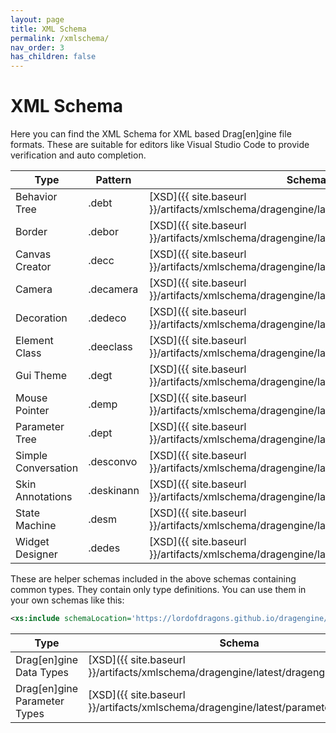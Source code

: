 ```yaml
---
layout: page
title: XML Schema
permalink: /xmlschema/
nav_order: 3
has_children: false
---
```


# XML Schema

Here you can find the XML Schema for XML based Drag[en]gine file formats.
These are suitable for editors like Visual Studio Code to provide verification and auto completion.

| Type | Pattern | Schema | Documentation |
| --- | --- | --- | --- |
| Behavior Tree | .debt | [XSD]({{ site.baseurl }}/artifacts/xmlschema/dragengine/latest/behaviorTree.xsd) | [Wiki](https://developer.dragondreams.ch/wiki/doku.php/dragengine:modules:dragonscript:behaviortrees) |
| Border | .debor | [XSD]({{ site.baseurl }}/artifacts/xmlschema/dragengine/latest/border.xsd) | [Wiki](https://developer.dragondreams.ch/wiki/doku.php/dragengine:modules:dragonscript:xmlguitheme:borderfactory) |
| Canvas Creator | .decc | [XSD]({{ site.baseurl }}/artifacts/xmlschema/dragengine/latest/canvasCreator.xsd) | [Wiki](https://developer.dragondreams.ch/wiki/doku.php/dragengine:modules:dragonscript:canvascreators) |
| Camera | .decamera | [XSD]({{ site.baseurl }}/artifacts/xmlschema/dragengine/latest/camera.xsd) | [Wiki](https://developer.dragondreams.ch/wiki/doku.php/dragengine:modules:dragonscript:behavior_camera?s[]=ecbehaviorcamera) |
| Decoration | .dedeco | [XSD]({{ site.baseurl }}/artifacts/xmlschema/dragengine/latest/decoration.xsd) | [Wiki](https://developer.dragondreams.ch/wiki/doku.php/dragengine:modules:dragonscript:xmlguitheme:decoration) |
| Element Class | .deeclass | [XSD]({{ site.baseurl }}/artifacts/xmlschema/dragengine/latest/elementClass.xsd) | [Wiki](https://developer.dragondreams.ch/wiki/doku.php/dragengine:modules:dragonscript:behavior_elements#xml_element_classes) |
| Gui Theme | .degt | [XSD]({{ site.baseurl }}/artifacts/xmlschema/dragengine/latest/guitheme.xsd) | [Wiki](https://developer.dragondreams.ch/wiki/doku.php/dragengine:modules:dragonscript:xmlguitheme:guitheme) |
| Mouse Pointer | .demp | [XSD]({{ site.baseurl }}/artifacts/xmlschema/dragengine/latest/mousePointer.xsd) | [Wiki](https://developer.dragondreams.ch/wiki/doku.php/dragengine:modules:dragonscript:xmlguitheme:mousepointer) |
| Parameter Tree | .dept | [XSD]({{ site.baseurl }}/artifacts/xmlschema/dragengine/latest/parameterTree.xsd) | |
| Simple Conversation | .desconvo | [XSD]({{ site.baseurl }}/artifacts/xmlschema/dragengine/latest/simpleConversation.xsd) | [Wiki](https://developer.dragondreams.ch/wiki/doku.php/dragengine:modules:dragonscript:simpleconversation) |
| Skin Annotations | .deskinann | [XSD]({{ site.baseurl }}/artifacts/xmlschema/dragengine/latest/skinAnnotations.xsd) |
| State Machine | .desm | [XSD]({{ site.baseurl }}/artifacts/xmlschema/dragengine/latest/stateMachine.xsd) | [Wiki](https://developer.dragondreams.ch/wiki/doku.php/dragengine:modules:dragonscript:statemachines) |
| Widget Designer | .dedes | [XSD]({{ site.baseurl }}/artifacts/xmlschema/dragengine/latest/designer.xsd) | [Wiki](https://developer.dragondreams.ch/wiki/doku.php/dragengine:modules:dragonscript:xmlguitheme:widgetdesigner) |

These are helper schemas included in the above schemas containing common types. They contain only type definitions. You can use them in your own schemas like this:
```xml
<xs:include schemaLocation='https://lordofdragons.github.io/dragengine/artifacts/xmlschema/dragengine/latest/dragengineTypes.xsd'/>
```

| Type | Schema |
| --- | --- |
| Drag[en]gine Data Types | [XSD]({{ site.baseurl }}/artifacts/xmlschema/dragengine/latest/dragengineTypes.xsd) |
| Drag[en]gine Parameter Types | [XSD]({{ site.baseurl }}/artifacts/xmlschema/dragengine/latest/parameterTypes.xsd) |
